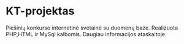 # KT-projektas
Piešinių konkurso internetinė svetainė su duomenų baze.
Realizuota PHP,HTML ir MySql kalbomis. Daugiau informacijos ataskaitoje.
